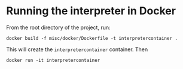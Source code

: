 # Running the interpreter in Docker

From the root directory of the project, run:

```
docker build -f misc/docker/Dockerfile -t interpretercontainer .
```

This will create the `interpretercontainer` container. Then

```
docker run -it interpretercontainer
```